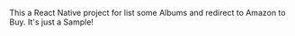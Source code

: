 This a React Native project for list some Albums and redirect to Amazon to Buy. It's just a Sample!
